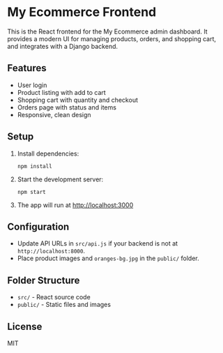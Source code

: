 # My Ecommerce Frontend

This is the React frontend for the My Ecommerce admin dashboard. It provides a modern UI for managing products, orders, and shopping cart, and integrates with a Django backend.

## Features
- User login
- Product listing with add to cart
- Shopping cart with quantity and checkout
- Orders page with status and items
- Responsive, clean design

## Setup
1. Install dependencies:
   ```
   npm install
   ```
2. Start the development server:
   ```
   npm start
   ```
3. The app will run at [http://localhost:3000](http://localhost:3000)

## Configuration
- Update API URLs in `src/api.js` if your backend is not at `http://localhost:8000`.
- Place product images and `oranges-bg.jpg` in the `public/` folder.

## Folder Structure
- `src/` - React source code
- `public/` - Static files and images

## License
MIT 
